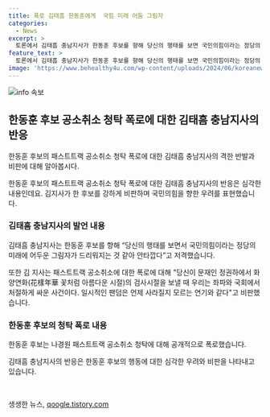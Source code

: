 ```yaml
---
title: 폭로 김태흠 한동훈에게  국힘 미래 어둠 그림자
categories:
  - News
excerpt: >
  토론에서 김태흠 충남지사가 한동훈 후보를 향해 당신의 행태를 보면 국민의힘이라는 정당의 미래에 어두운 그림자가 드리워지는 것 같아 안타깝다며 강하게 비판했다. 그는 나경원 후보의 패스트트랙 공소취소 청탁 폭로에 분노를 금할 수 없다며 패스트트랙은 좌파의 독재의회폭거였다고 주장했다. 또한, 생방송 도중 부당한 청탁을 들어주지 않았다고 자랑하는 모습을 보면서 보수공동체에 대한 책임감에 의심이 든다고 언급하며 맹비난했다.
feature_text: >
  토론에서 김태흠 충남지사가 한동훈 후보를 향해 당신의 행태를 보면 국민의힘이라는 정당의 미래에 어두운 그림자가 드리워지는 것 같아 안타깝다며 강하게 비판했다. 그는 나경원 후보의 패스트트랙 공소취소 청탁 폭로에 분노를 금할 수 없다며 패스트트랙은 좌파의 독재의회폭거였다고 주장했다. 또한, 생방송 도중 부당한 청탁을 들어주지 않았다고 자랑하는 모습을 보면서 보수공동체에 대한 책임감에 의심이 든다고 언급하며 맹비난했다.
image: 'https://www.behealthy4u.com/wp-content/uploads/2024/06/koreanews.jpg'
---
```


<p><img src="https://www.behealthy4u.com/wp-content/uploads/2024/06/koreanews.jpg" alt="info 속보" /></p>

<h2 data-ke-size="size26">한동훈 후보 공소취소 청탁 폭로에 대한 김태흠 충남지사의 반응</h2>

<p data-ke-size="size16">한동훈 후보의 패스트트랙 공소취소 청탁 폭로에 대한 김태흠 충남지사의 격한 반발과 비판에 대해 알아봅시다.</p>

<p data-ke-size="size16">한동훈 후보의 패스트트랙 공소취소 청탁 폭로에 대한 김태흠 충남지사의 반응은 심각한 내용인데요. 김지사가 한 후보를 강하게 비판하며 국민의힘을 향한 우려를 표현했습니다.</p>

<h3 data-ke-size="size24">김태흠 충남지사의 발언 내용</h3>

<p data-ke-size="size16">김태흠 충남지사는 한동훈 후보를 향해 “당신의 행태를 보면서 국민의힘이라는 정당의 미래에 어두운 그림자가 드리워지는 것 같아 안타깝다”고 저격했습니다.</p>

<p data-ke-size="size16">또한 김 지사는 패스트트랙 공소취소에 대한 폭로에 대해 "당신이 문재인 정권하에서 화양연화(花樣年華 꽃처럼 아름다운 시절)의 검사시절을 보낼 때 우리는 좌파와 국회에서 처절하게 싸운 사건이다. 일시적인 팬덤은 언제 사라질지 모르는 연기와 같다"고 비판했습니다.</p>

<h3 data-ke-size="size24">한동훈 후보의 청탁 폭로 내용</h3>

<p data-ke-size="size16">한동훈 후보는 나경원 패스트트랙 공소취소 청탁에 대해 공개적으로 폭로했습니다.</p>

<p data-ke-size="size16">김태흠 충남지사의 반응은 한동훈 후보의 행동에 대한 심각한 우려와 비판을 나타내고 있습니다.</p>

<p data-ke-size="size16">&nbsp;</p>
생생한 뉴스, <a href="https://qoogle.tistory.com" rel="dofollow">qoogle.tistory.com</a>


